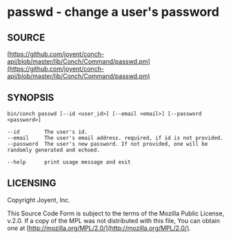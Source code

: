 # passwd - change a user's password

## SOURCE

[https://github.com/joyent/conch-api/blob/master/lib/Conch/Command/passwd.pm](https://github.com/joyent/conch-api/blob/master/lib/Conch/Command/passwd.pm)

## SYNOPSIS

```
bin/conch passwd [--id <user_id>] [--email <email>] [--password <password>]

--id        The user's id.
--email     The user's email address. required, if id is not provided.
--password  The user's new password. If not provided, one will be randomly generated and echoed.

--help      print usage message and exit
```

## LICENSING

Copyright Joyent, Inc.

This Source Code Form is subject to the terms of the Mozilla Public License,
v.2.0. If a copy of the MPL was not distributed with this file, You can obtain
one at [http://mozilla.org/MPL/2.0/](http://mozilla.org/MPL/2.0/).
